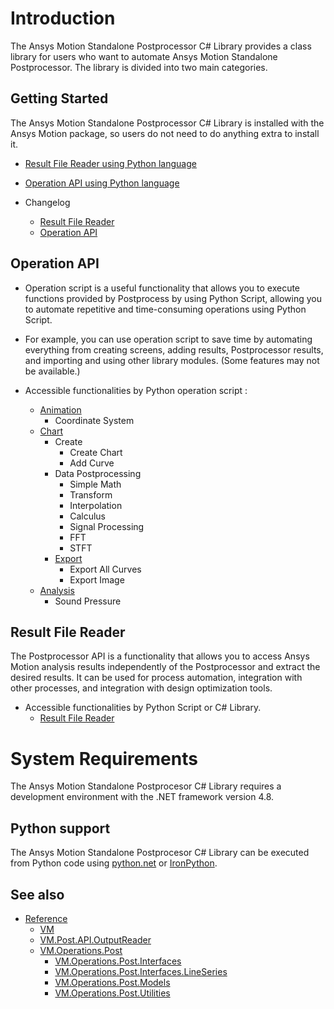 # Introduction

The Ansys Motion Standalone Postprocessor C# Library provides a class library for users who want to automate Ansys Motion Standalone Postprocessor.
The library is divided into two main categories.

## Getting Started

The Ansys Motion Standalone Postprocessor C# Library is installed with the Ansys Motion package, so users do not need to do anything extra to install it.

* [Result File Reader using Python language](getting_started_result_file_reader_using_py.md)
* [Operation API using Python language](getting_started_operation_api_using_py.md)

* Changelog
	* [Result File Reader](changelog_result_file_reader_api.md)
	* [Operation API](changelog_operation_api.md)

## Operation API

* Operation script is a useful functionality that allows you to execute functions provided by Postprocess by using Python Script, allowing you to automate repetitive and time-consuming operations using Python Script.
 
* For example, you can use operation script to save time by automating everything from creating screens, adding results, Postprocessor results, and importing and using other library modules. (Some features may not be available.)
 
* Accessible functionalities by Python operation script	:
	* [Animation](example_animation_for_operation_api.md)
		* Coordinate System
	* [Chart](example_chart_for_operation_api.md)
		* Create	
			* Create Chart
			* Add Curve
		* Data Postprocessing 
			* Simple Math
			* Transform
			* Interpolation
			* Calculus
			* Signal Processing
			* FFT
			* STFT
		* [Export](example_export_for_operation_api.md)
			* Export All Curves
			* Export Image
	* [Analysis](example_analysis_for_operation_api.md)
		* Sound Pressure

## Result File Reader

The Postprocessor API is a functionality that allows you to access Ansys Motion analysis results independently of the Postprocessor and extract the desired results. It can be used for process automation, integration with other processes, and integration with design optimization tools.

 * Accessible functionalities by Python Script or C# Library.
	* [Result File Reader](example_result_file_reader.md)

# System Requirements

The Ansys Motion Standalone Postprocesor C# Library requires a development environment with the .NET framework version 4.8.

## Python support

The Ansys Motion Standalone Postprocesor C# Library can be executed from Python code using [python.net](https://pythonnet.github.io/) or [IronPython](https://ironpython.net/).

## See also

* [Reference](lib/VM.md)
	* [VM](lib/VM.md)
	* [VM.Post.API.OutputReader](lib/VM.Post.API.OutputReader.md)
	* [VM.Operations.Post](lib/VM.Operations.Post.Interfaces.md)
		* [VM.Operations.Post.Interfaces](lib/VM.Operations.Post.Interfaces.md)
		* [VM.Operations.Post.Interfaces.LineSeries](lib/VM.Operations.Post.Interfaces.LineSeries.md)
		* [VM.Operations.Post.Models](lib/VM.Operations.Post.Models.md)
		* [VM.Operations.Post.Utilities](lib/VM.Operations.Post.Utilities.md)